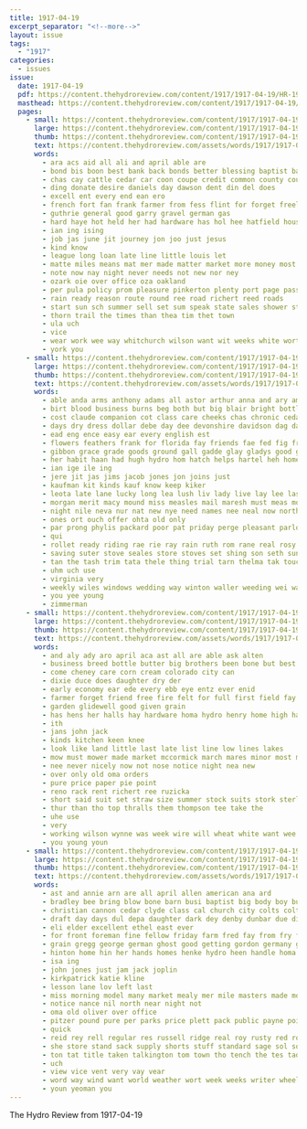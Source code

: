 ```yaml
---
title: 1917-04-19
excerpt_separator: "<!--more-->"
layout: issue
tags:
  - "1917"
categories:
  - issues
issue:
  date: 1917-04-19
  pdf: https://content.thehydroreview.com/content/1917/1917-04-19/HR-1917-04-19.pdf
  masthead: https://content.thehydroreview.com/content/1917/1917-04-19/masthead/HR-1917-04-19.jpg
  pages:
    - small: https://content.thehydroreview.com/content/1917/1917-04-19/small/HR-1917-04-19-01.jpg
      large: https://content.thehydroreview.com/content/1917/1917-04-19/large/HR-1917-04-19-01.jpg
      thumb: https://content.thehydroreview.com/content/1917/1917-04-19/thumbnails/HR-1917-04-19-01.jpg
      text: https://content.thehydroreview.com/assets/words/1917/1917-04-19/HR-1917-04-19-01.txt
      words:
        - ara acs aid all ali and april able are
        - bond bis boon best bank back bonds better blessing baptist barber buy body bigger board been both but business bible bring
        - chas cay cattle cedar car coon coupe credit common county counsel comfort can comes cher carnegie citizen chi cause clinton cash caddo cream canyon close church con call company care canada come
        - ding donate desire daniels day dawson dent din del does
        - excell ent every end ean ero
        - french fort fan frank farmer from fess flint for forget freely fran ford fix frail fred face forward fell first
        - guthrie general good garry gravel german gas
        - hard haye hot held her had hardware has hol hee hatfield house hurry hydro home harvey han harsh hus
        - ian ing ising
        - job jas june jit journey jon joo just jesus
        - kind know
        - league long loan late line little louis let
        - matte miles means mat mer made matter market more money most monte men mars miss may mich many malo
        - note now nay night never needs not new nor ney
        - ozark oie over office oza oakland
        - per pula policy prom pleasure pinkerton plenty port page pass part point pride purchase poss pump price penny president
        - rain ready reason route round ree road richert reed roads
        - start sun sch summer sell set sum speak state sales shower stand ster sat sui saturday spring show soon shawl special sunday shanks still service she see shirts school
        - thorn trail the times than thea tim thet town
        - ula uch
        - vice
        - wear work wee way whitchurch wilson want wit weeks white worth woods was with weather wil ward will well werk
        - york you
    - small: https://content.thehydroreview.com/content/1917/1917-04-19/small/HR-1917-04-19-02.jpg
      large: https://content.thehydroreview.com/content/1917/1917-04-19/large/HR-1917-04-19-02.jpg
      thumb: https://content.thehydroreview.com/content/1917/1917-04-19/thumbnails/HR-1917-04-19-02.jpg
      text: https://content.thehydroreview.com/assets/words/1917/1917-04-19/HR-1917-04-19-02.txt
      words:
        - able anda arms anthony adams all astor arthur anna and ary amen age asi ask ade ane are ale aud
        - birt blood business burns beg both but big blair bright bottle been bottles bast busi bang bale bir brothers best beck belle bebe brad back
        - cost claude companion cot class care cheeks chas chronic cedar city cor cleveland clinton comin cashman collier cover cases check character came cate collins carrier circle car can call clara clause cal case company cen couch cour cash christian cream cree clayton cardo
        - days dry dress dollar debe day dee devonshire davidson dag daw don ding daughter
        - ead eng ence easy ear every english est
        - flowers feathers frank for florida fay friends fae fed fig french fox fleeman far fare foti few fon fund fer free folks fear favorite
        - gibbon grace grade goods ground gall gadde glay gladys good given ghost george getting geary
        - her habit haan had hugh hydro hom hatch helps hartel heh home hand hands has hawkins heres hick herne health hattie hale hern heir hardware hamilton holder heeb hed helen
        - ian ige ile ing
        - jere jit jas jims jacob jones jon joins just
        - kaufman kit kinds kauf know keep kiker
        - leota late lane lucky long lea lush liv lady live lay lee last lorene low luck
        - morgan merit macy mound miss measles mail maresh must meas moyse manners miller man mills mission may mate might mies marie mccool milling manne matter most much monday mings made mary mild morning money
        - night nile neva nur nat new nye need names nee neal now north
        - ones ort ouch offer ohta old only
        - par prong phylis packard poor pat priday perge pleasant parlor pay purchase paty pearl part present payne pearse piano ping past parcels pole price plenty ply
        - qui
        - rollet ready riding rae rie ray rain ruth rom rane real rosy reason route reno rates rials rout ridge
        - saving suter stove seales store stoves set shing son seth sund six sprinkle study sale sleep sick steady slacks stay sheridan say suite seo sunshine stucke sides stock seer shar sting safe scott service saturday stones sai sat samu stamp styles see still sunday supply strength soon stucky second stokes
        - tan the tash trim tata thele thing trial tarn thelma tak touch try too tine thies tal tho tanda table tes top tha tie them take tittle than
        - uhm uch use
        - virginia very
        - weekly wiles windows wedding way winton waller weeding wei wait will was week witty writer wal weak willis west weeks wells warm work want webb wil ware wyatt wash well wright wilt with
        - you yee young
        - zimmerman
    - small: https://content.thehydroreview.com/content/1917/1917-04-19/small/HR-1917-04-19-03.jpg
      large: https://content.thehydroreview.com/content/1917/1917-04-19/large/HR-1917-04-19-03.jpg
      thumb: https://content.thehydroreview.com/content/1917/1917-04-19/thumbnails/HR-1917-04-19-03.jpg
      text: https://content.thehydroreview.com/assets/words/1917/1917-04-19/HR-1917-04-19-03.txt
      words:
        - and aly ady aro april aca ast all are able ask alten
        - business breed bottle butter big brothers been bone but best ben
        - come cheney care corn cream colorado city can
        - dixie duce does daughter dry der
        - early economy ear ede every ebb eye entz ever enid
        - farmer forget friend free fire felt for full first field fay from friday
        - garden glidewell good given grain
        - has hens her halls hay hardware homa hydro henry home high hart
        - ith
        - jans john jack
        - kinds kitchen keen knee
        - look like land little last late list line low lines lakes
        - mow must mower made market mccormick march mares minor most many marx men may means
        - nee never nicely now not nose notice night nea new
        - over only old oma orders
        - pure price paper pie point
        - reno rack rent richert ree ruzicka
        - short said suit set straw size summer stock suits stork sterling sister special saturday stoves style shown sunday supper see spring seed
        - thur than tho top thralls them thompson tee take the
        - uhe use
        - very
        - working wilson wynne was week wire will wheat white want wee work with well western
        - you young youn
    - small: https://content.thehydroreview.com/content/1917/1917-04-19/small/HR-1917-04-19-04.jpg
      large: https://content.thehydroreview.com/content/1917/1917-04-19/large/HR-1917-04-19-04.jpg
      thumb: https://content.thehydroreview.com/content/1917/1917-04-19/thumbnails/HR-1917-04-19-04.jpg
      text: https://content.thehydroreview.com/assets/words/1917/1917-04-19/HR-1917-04-19-04.txt
      words:
        - ast and annie arn are all april allen american ana ard
        - bradley bee bring blow bone barn busi baptist big body boy but bird basket breed board bible bank breeding brown buy bran black bay bex best
        - christian cannon cedar clyde class cal church city colts colt carl care county caddo chas canyon come cross colony can came company
        - draft day days dul depa daughter dark dey denby dunbar due ditmore dinner
        - eli elder excellent ethel east ever
        - for front foreman fine fellow friday farm fred fay from fry far
        - grain gregg george german ghost good getting gordon germany getter
        - hinton home hin her hands homes henke hydro heen handle homa hot hally high held him house herd has hatfield
        - isa ing
        - john jones just jam jack joplin
        - kirkpatrick katie kline
        - lesson lane lov left last
        - miss morning model many market mealy mer mile masters made more mound marsh mare miles music monda money morgan may mules
        - notice nance nil north near night not
        - oma old oliver over office
        - pitzer pound pure per parks price plett pack public payne points pleasant peta
        - quick
        - reid rey rell regular res russell ridge real roy rusty red rob
        - she store stand sack supply shorts stuff standard sage sol song scott session show stallion school south saw stock size sunday season simmons schoo shaw sae surgeon stands style sane saturday spring special service
        - ton tat title taken talkington tom town tho tench the tes tad thi
        - uch
        - view vice vent very vay vear
        - word way wind want world weather wort week weeks writer wheeler well walter work weight will with wife wyatt williams
        - youn yeoman you
---
```


The Hydro Review from 1917-04-19

<!--more-->

